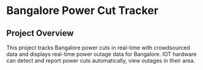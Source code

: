 # Bangalore Power Cut Tracker

## Project Overview

This project tracks Bangalore power cuts in real-time with crowdsourced data and displays real-time power outage data for Bangalore. IOT hardware can detect and report power cuts automatically, view outages in their area.
